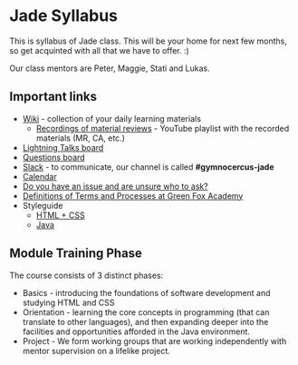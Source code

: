 # Jade Syllabus

This is syllabus of Jade class. This will be your home for next few months, so get acquinted with all that we have to offer. :)

Our class mentors are Peter, Maggie, Stati and Lukas. 

## Important links

- [Wiki](https://github.com/green-fox-academy/jade-syllabus/wiki) - collection of your daily learning materials  
  - [Recordings of material reviews](https://www.youtube.com/playlist?list=PL33QRGR_RKtJuZae3mlB8ElKvtzg1qP1z) - YouTube playlist with the recorded materials (MR, CA, etc.)
- [Lightning Talks board](https://github.com/green-fox-academy/jade-syllabus/projects/1)
- [Questions board](https://github.com/green-fox-academy/jade-syllabus/projects/2)
- [Slack](https://green-fox-academy.slack.com/) - to communicate, our channel is called **#gymnocercus-jade**
- [Calendar](https://calendar.google.com/calendar/u/0/embed?src=Y19qZ3Q1dW50OTN0b2Q4ZTk1dmZscmJsdGRzOEBncm91cC5jYWxlbmRhci5nb29nbGUuY29t)
- [Do you have an issue and are unsure who to ask?](https://docs.google.com/spreadsheets/d/12Azqg0b0JIG7pAXtyKTHzv15ePdXDJkvWeT43mlsgVY/edit?usp=sharing)
- [Definitions of Terms and Processes at Green Fox Academy](https://github.com/green-fox-academy/definitions)
- Styleguide
  - [HTML + CSS](https://github.com/green-fox-academy/teaching-materials/blob/master/styleguide/html-css.md)
  - [Java](https://github.com/green-fox-academy/teaching-materials/blob/master/styleguide/java.md)


## Module Training Phase

The course consists of 3 distinct phases:

* Basics - introducing the foundations of software development and studying HTML and CSS
* Orientation - learning the core concepts in programming (that can translate to other languages), and then expanding deeper into the facilities and opportunities afforded in the Java environment.
* Project - We form working groups that are working independently with mentor supervision on a lifelike project.
